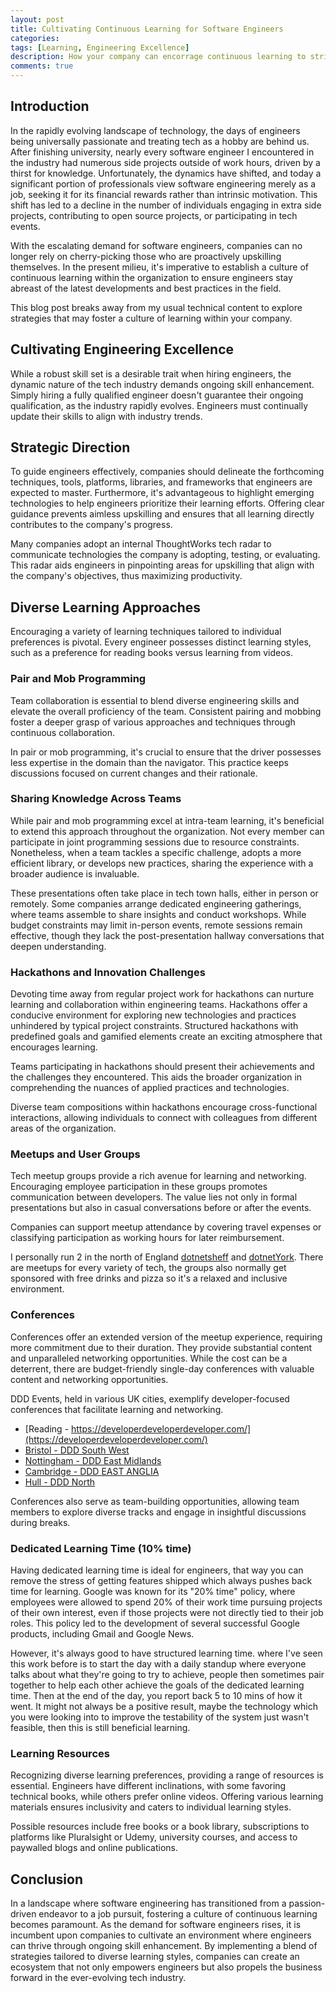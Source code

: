 ```yaml
---
layout: post
title: Cultivating Continuous Learning for Software Engineers
categories:
tags: [Learning, Engineering Excellence]
description: How your company can encorrage continuous learning to strive for engineering excellence
comments: true
---
```


## Introduction

In the rapidly evolving landscape of technology, the days of engineers being universally passionate and treating tech as a hobby are behind us. After finishing university, nearly every software engineer I encountered in the industry had numerous side projects outside of work hours, driven by a thirst for knowledge. Unfortunately, the dynamics have shifted, and today a significant portion of professionals view software engineering merely as a job, seeking it for its financial rewards rather than intrinsic motivation. This shift has led to a decline in the number of individuals engaging in extra side projects, contributing to open source projects, or participating in tech events.

With the escalating demand for software engineers, companies can no longer rely on cherry-picking those who are proactively upskilling themselves. In the present milieu, it's imperative to establish a culture of continuous learning within the organization to ensure engineers stay abreast of the latest developments and best practices in the field.

This blog post breaks away from my usual technical content to explore strategies that may foster a culture of learning within your company.

## Cultivating Engineering Excellence

While a robust skill set is a desirable trait when hiring engineers, the dynamic nature of the tech industry demands ongoing skill enhancement. Simply hiring a fully qualified engineer doesn't guarantee their ongoing qualification, as the industry rapidly evolves. Engineers must continually update their skills to align with industry trends.


## Strategic Direction

To guide engineers effectively, companies should delineate the forthcoming techniques, tools, platforms, libraries, and frameworks that engineers are expected to master. Furthermore, it's advantageous to highlight emerging technologies to help engineers prioritize their learning efforts. Offering clear guidance prevents aimless upskilling and ensures that all learning directly contributes to the company's progress.

Many companies adopt an internal ThoughtWorks tech radar to communicate technologies the company is adopting, testing, or evaluating. This radar aids engineers in pinpointing areas for upskilling that align with the company's objectives, thus maximizing productivity.

## Diverse Learning Approaches

Encouraging a variety of learning techniques tailored to individual preferences is pivotal. Every engineer possesses distinct learning styles, such as a preference for reading books versus learning from videos.

### Pair and Mob Programming

Team collaboration is essential to blend diverse engineering skills and elevate the overall proficiency of the team. Consistent pairing and mobbing foster a deeper grasp of various approaches and techniques through continuous collaboration.

In pair or mob programming, it's crucial to ensure that the driver possesses less expertise in the domain than the navigator. This practice keeps discussions focused on current changes and their rationale.


### Sharing Knowledge Across Teams

While pair and mob programming excel at intra-team learning, it's beneficial to extend this approach throughout the organization. Not every member can participate in joint programming sessions due to resource constraints. Nonetheless, when a team tackles a specific challenge, adopts a more efficient library, or develops new practices, sharing the experience with a broader audience is invaluable.

These presentations often take place in tech town halls, either in person or remotely. Some companies arrange dedicated engineering gatherings, where teams assemble to share insights and conduct workshops. While budget constraints may limit in-person events, remote sessions remain effective, though they lack the post-presentation hallway conversations that deepen understanding.

### Hackathons and Innovation Challenges

Devoting time away from regular project work for hackathons can nurture learning and collaboration within engineering teams. Hackathons offer a conducive environment for exploring new technologies and practices unhindered by typical project constraints. Structured hackathons with predefined goals and gamified elements create an exciting atmosphere that encourages learning.

Teams participating in hackathons should present their achievements and the challenges they encountered. This aids the broader organization in comprehending the nuances of applied practices and technologies.

Diverse team compositions within hackathons encourage cross-functional interactions, allowing individuals to connect with colleagues from different areas of the organization.

### Meetups and User Groups

Tech meetup groups provide a rich avenue for learning and networking. Encouraging employee participation in these groups promotes communication between developers. The value lies not only in formal presentations but also in casual conversations before or after the events.

Companies can support meetup attendance by covering travel expenses or classifying participation as working hours for later reimbursement.

I personally run 2 in the north of England [dotnetsheff](https://dotnetsheff.co.uk) and [dotnetYork](https://dotnetYork.co.uk). There are meetups for every variety of tech, the groups also normally get sponsored with free drinks and pizza so it's a relaxed and inclusive environment.

### Conferences

Conferences offer an extended version of the meetup experience, requiring more commitment due to their duration. They provide substantial content and unparalleled networking opportunities. While the cost can be a deterrent, there are budget-friendly single-day conferences with valuable content and networking opportunities.

DDD Events, held in various UK cities, exemplify developer-focused conferences that facilitate learning and networking.
- [Reading - https://developerdeveloperdeveloper.com/](https://developerdeveloperdeveloper.com/)
- [Bristol - DDD South West](https://dddsouthwest.com/)
- [Nottingham - DDD East Midlands](https://dddeastmidlands.com/)
- [Cambridge - DDD EAST ANGLIA](https://www.dddeastanglia.com/)
- [Hull - DDD North](https://www.dddnorth.co.uk/)

Conferences also serve as team-building opportunities, allowing team members to explore diverse tracks and engage in insightful discussions during breaks.


### Dedicated Learning Time (10% time)

Having dedicated learning time is ideal for engineers, that way you can remove the stress of getting features shipped which always pushes back time for learning. Google was known for its "20% time" policy, where employees were allowed to spend 20% of their work time pursuing projects of their own interest, even if those projects were not directly tied to their job roles. This policy led to the development of several successful Google products, including Gmail and Google News.

However, it's always good to have structured learning time. where I've seen this work before is to start the day with a daily standup where everyone talks about what they're going to try to achieve, people then sometimes pair together to help each other achieve the goals of the dedicated learning time. Then at the end of the day, you report back 5 to 10 mins of how it went. It might not always be a positive result, maybe the technology which you were looking into to improve the testability of the system just wasn't feasible, then this is still beneficial learning.


### Learning Resources

Recognizing diverse learning preferences, providing a range of resources is essential. Engineers have different inclinations, with some favoring technical books, while others prefer online videos. Offering various learning materials ensures inclusivity and caters to individual learning styles.

Possible resources include free books or a book library, subscriptions to platforms like Pluralsight or Udemy, university courses, and access to paywalled blogs and online publications.

## Conclusion

In a landscape where software engineering has transitioned from a passion-driven endeavor to a job pursuit, fostering a culture of continuous learning becomes paramount. As the demand for software engineers rises, it is incumbent upon companies to cultivate an environment where engineers can thrive through ongoing skill enhancement. By implementing a blend of strategies tailored to diverse learning styles, companies can create an ecosystem that not only empowers engineers but also propels the business forward in the ever-evolving tech industry.
